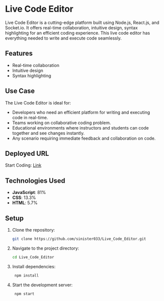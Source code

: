 # Live Code Editor

Live Code Editor is a cutting-edge platform built using Node.js, React.js, and Socket.io. It offers real-time collaboration, intuitive design, syntax highlighting for an efficient coding experience. This live code editor has everything needed to write and execute code seamlessly.

## Features

- Real-time collaboration
- Intuitive design
- Syntax highlighting

## Use Case

The Live Code Editor is ideal for:
- Developers who need an efficient platform for writing and executing code in real-time.
- Teams working on collaborative coding problem.
- Educational environments where instructors and students can code together and see changes instantly.
- Any scenario requiring immediate feedback and collaboration on code.

## Deployed URL
Start Coding: [Link](https://live-code-editor.onrender.com/)

## Technologies Used

- **JavaScript**: 81%
- **CSS**: 13.3%
- **HTML**: 5.7%

## Setup

1. Clone the repository:
   ```bash
   git clone https://github.com/sinister033/Live_Code_Editor.git
2. Navigate to the project directory:
   ```bash
   cd Live_Code_Editor
3. Install dependencies:
   ```bash
    npm install
4. Start the development server:
   ```bash
    npm start
